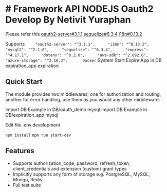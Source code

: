 # # Framework API NODEJS Oauth2 Develop By Netivit Yuraphan

Please refer this [oauth2-server#3.1.1](https://www.npmjs.com/package/oauth2-server)
[sequelize#6.3.4](https://sequelize.org/master/)
[i18n#0.13.2](https://www.npmjs.com/package/i18n)

Supports `    "oauth2-server": "^3.1.1",`
         `     "i18n": "^0.13.2",`
         `     "mysql2": "^2.1.0",`
         `     "sequelize": "^6.3.4",`
         `     "express": "^4.17.1",`
         `     "dotenv": "^8.2.0",`
         `     "aws-sdk": "^2.892.0",`
         `     "azure-storage": "^2.10.3",`
         `      Docker`
        System Start Expire App in DB expiration_app expiration
    
         
## Quick Start

The module provides two middlewares, one for authorization and routing, another for error handling, use them as you would any other middleware:

Import DB Example in DB/oauth_demo mysql 
Import DB Example in DB/expiration_app mysql 

Edit file .env.development

`npm install`
`npm run start-dev`

## Features

- Supports authorization_code, password, refresh_token, client_credentials and extension (custom) grant types
- Implicitly supports any form of storage e.g. PostgreSQL, MySQL, Mongo, Redis...
- Full test suite

